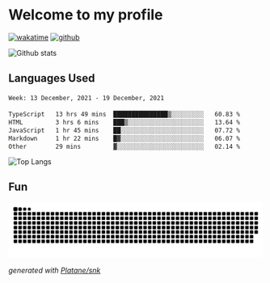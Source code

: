 # Welcome to my profile

[![wakatime](https://wakatime.com/badge/user/82c377cd-a54c-404c-b7df-177b313ca539.svg)](https://wakatime.com/@82c377cd-a54c-404c-b7df-177b313ca539)
[![github](https://img.shields.io/github/followers/xinthose?logo=github&style=plastic)](https://github.com/alanhamlett?tab=followers)

![Github stats](https://github-readme-stats.vercel.app/api?username=xinthose&show_icons=true&theme=radical&count_private=true)

## Languages Used

<!--START_SECTION:waka-->
```text
Week: 13 December, 2021 - 19 December, 2021

TypeScript   13 hrs 49 mins  ███████████████▒░░░░░░░░░   60.83 % 
HTML         3 hrs 6 mins    ███▒░░░░░░░░░░░░░░░░░░░░░   13.64 % 
JavaScript   1 hr 45 mins    ██░░░░░░░░░░░░░░░░░░░░░░░   07.72 % 
Markdown     1 hr 22 mins    █▓░░░░░░░░░░░░░░░░░░░░░░░   06.07 % 
Other        29 mins         ▓░░░░░░░░░░░░░░░░░░░░░░░░   02.14 % 
```
<!--END_SECTION:waka-->

![Top Langs](https://github-readme-stats.vercel.app/api/top-langs/?username=xinthose)

## Fun
![github contribution grid snake animation](https://raw.githubusercontent.com/xinthose/xinthose/output/github-contribution-grid-snake.svg)

_generated with [Platane/snk](https://github.com/Platane/snk)_
